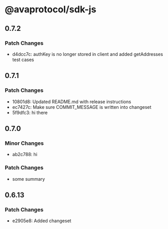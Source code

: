 # @avaprotocol/sdk-js

## 0.7.2

### Patch Changes

- d4dcc7c: authKey is no longer stored in client and added getAddresses test cases

## 0.7.1

### Patch Changes

- 10801d8: Updated README.md with release instructions
- ec7427c: Make sure COMMIT_MESSAGE is written into changeset
- 5f9dfc3: hi there

## 0.7.0

### Minor Changes

- ab2c788: hi

### Patch Changes

- some summary

## 0.6.13

### Patch Changes

- e2905e8: Added changeset
